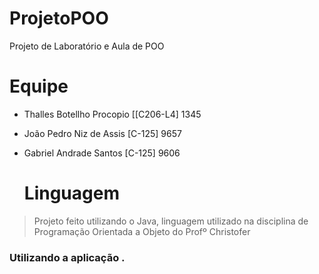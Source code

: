# ProjetoPOO
 Projeto de Laboratório e Aula de POO

# Equipe
* Thalles Botellho Procopio [[C206-L4] 1345
* João Pedro Niz de Assis [C-125] 9657
* Gabriel Andrade Santos [C-125] 9606

  # Linguagem
> Projeto feito utilizando o Java, linguagem utilizado na disciplina de Programação Orientada a Objeto do Profº Christofer


### Utilizando a aplicação .
